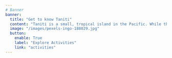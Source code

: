 ```yaml
---
# Banner
banner:
  title: "Get to know Taniti"
  content: "Taniti is a small, tropical island in the Pacific. While the island has an area of less than 500 square miles, the terrain is varied and includes both sandy and rocky beaches, a small but safe harbor, lush tropical rain forests, and a mountainous interior that includes a small, active volcano. Taniti has an indigenous population of about 20,000. Until a recent increase in tourism, most of the Tanitian economy was dominated by fishing or agriculture."
  image: "/images/pexels-ingo-188029.jpg"
  button:
    enable: True
    label: "Explore Activities"
    link: "activities"
---
```

<!-- Photo by Ingo Joseph from Pexels: https://www.pexels.com/photo/island-covered-with-green-trees-under-the-clear-skies-188029/ -->
